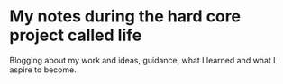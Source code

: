 # My notes during the hard core project called life

Blogging about my work and ideas, guidance, what I learned and what I aspire to become.
